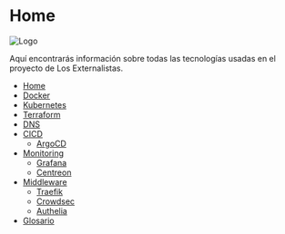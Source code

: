 # Home

![Logo](https://avatars.githubusercontent.com/u/148331613?s=100&v=4)

Aquí encontrarás información sobre todas las tecnologías usadas en el proyecto de Los Externalistas.

- [Home](https://github.com/Los-Externalistas/wiki/wiki)
- [Docker](https://github.com/Los-Externalistas/wiki/wiki/Docker)
- [Kubernetes](https://github.com/Los-Externalistas/wiki/wiki/Kubernetes)
- [Terraform](https://github.com/Los-Externalistas/wiki/wiki/Terraform)
- [DNS](https://github.com/Los-Externalistas/wiki/wiki/DNS)
- [CICD](https://github.com/Los-Externalistas/wiki/wiki/CICD)
  - [ArgoCD]()
- [Monitoring](https://github.com/Los-Externalistas/wiki/wiki/Monitoring)
  - [Grafana]()
  - [Centreon]()
- [Middleware](https://github.com/Los-Externalistas/wiki/wiki/Middleware)
  - [Traefik]()
  - [Crowdsec]()
  - [Authelia]()
- [Glosario](https://github.com/Los-Externalistas/wiki/wiki/Glosario)
